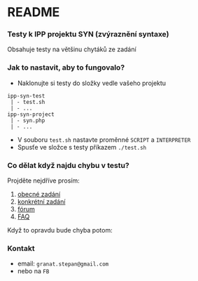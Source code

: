 # README #

### Testy k IPP projektu SYN (zvýraznění syntaxe) ###

Obsahuje testy na většinu chytáků ze zadání

### Jak to nastavit, aby to fungovalo? ###

* Naklonujte si testy do složky vedle vašeho projektu

```
ipp-syn-test
 | - test.sh
 | - ...
ipp-syn-project
 | - syn.php
 | - ...
```

* V souboru `test.sh` nastavte proměnné `SCRIPT` a `INTERPRETER`
* Spusťe ve složce s testy příkazem `./test.sh`

### Co dělat když najdu chybu v testu? ###
Projděte nejdříve prosím:

1. [obecné zadání](https://wis.fit.vutbr.cz/FIT/st/course-files-st.php/course/IPP-IT/projects/2014-2015/Zadani/proj2015.pdf?cid=9999)
2. [konkrétní zadání](https://wis.fit.vutbr.cz/FIT/st/course-files-st.php/course/IPP-IT/projects/2014-2015/Zadani/syn.pdf?cid=9999)
3. [fórum](https://wis.fit.vutbr.cz/FIT/st/course-sl.php?id=561253)
4. [FAQ](https://wis.fit.vutbr.cz/FIT/st/cwk.php?title=IPP:FAQ&csid=561253&id=9999)

Když to opravdu bude chyba potom:

### Kontakt ###

* email: `granat.stepan@gmail.com`
* nebo na `FB`